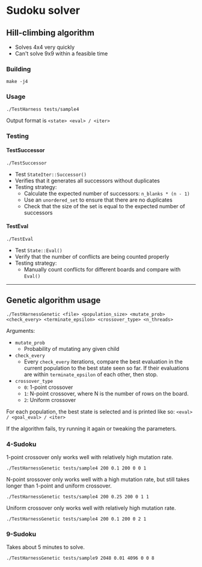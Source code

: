 # Sudoku solver

## Hill-climbing algorithm

- Solves 4x4 very quickly
- Can't solve 9x9 within a feasible time

### Building

```
make -j4
```

### Usage

```
./TestHarness tests/sample4
```

Output format is `<state> <eval> / <iter>`

### Testing

#### TestSuccessor
```
./TestSuccessor
```
- Test `StateIter::Successor()`
- Verifies that it generates all successors without duplicates
- Testing strategy:
  - Calculate the expected number of successors: `n_blanks * (n - 1)`
  - Use an `unordered_set` to ensure that there are no duplicates
  - Check that the size of the set is equal to the expected number of
    successors

#### TestEval
```
./TestEval
```
- Test `State::Eval()`
- Verify that the number of conflicts are being counted properly
- Testing strategy:
  - Manually count conflicts for different boards and compare with `Eval()`

---

## Genetic algorithm usage
```
./TestHarnessGenetic <file> <population_size> <mutate_prob> <check_every> <terminate_epsilon> <crossover_type> <n_threads>
```

Arguments:
- `mutate_prob`
  - Probability of mutating any given child
- `check_every`
  - Every `check_every` iterations, compare the best evaluation in the current
    population to the best state seen so far. If their evaluations are within
    `terminate_epsilon` of each other, then stop.
- `crossover_type`
  - `0`: 1-point crossover
  - `1`: N-point crossover, where N is the number of rows on the board.
  - `2`: Uniform crossover

For each population, the best state is selected and is printed like so:
`<eval> / <goal_eval> / <iter>`

If the algorithm fails, try running it again or tweaking the parameters.

### 4-Sudoku

1-point crossover only works well with relatively high mutation rate.
```
./TestHarnessGenetic tests/sample4 200 0.1 200 0 0 1
```

N-point srossover only works well with a high mutation rate, but still takes
longer than 1-point and uniform crossover.
```
./TestHarnessGenetic tests/sample4 200 0.25 200 0 1 1
```

Uniform crossover only works well with relatively high mutation rate.
```
./TestHarnessGenetic tests/sample4 200 0.1 200 0 2 1
```

### 9-Sudoku

Takes about 5 minutes to solve.
```
./TestHarnessGenetic tests/sample9 2048 0.01 4096 0 0 8
```
